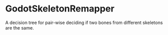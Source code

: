 # GodotSkeletonRemapper
A decision tree for pair-wise deciding if two bones from different skeletons are the same.
